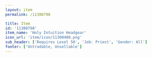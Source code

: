 ```yaml
---
layout: item
permalink: /11300798

title: Item
id: '11300798'
item_name: 'Holy Intuition Headgear'
icon_url: 'item/icon/11300480.png'
sub_header: ['Requires Level 50', 'Job: Priest', 'Gender: All']
footer: ['Untradable, Unsellable']
---
```

